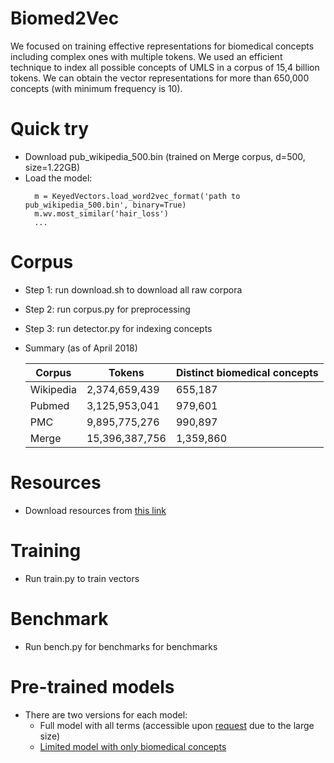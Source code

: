 # Biomed2Vec
We focused on training effective representations for biomedical concepts including complex ones with multiple tokens. 
We used an efficient technique to index all possible concepts of UMLS in a corpus of 15,4 billion tokens.
We can obtain the vector representations for more than 650,000 concepts (with minimum frequency is 10). 

# Quick try
- Download pub_wikipedia_500.bin (trained on Merge corpus, d=500, size=1.22GB)
- Load the model: 
  ```
    m = KeyedVectors.load_word2vec_format('path to pub_wikipedia_500.bin', binary=True)
    m.wv.most_similar('hair_loss')
    ...
  ```

# Corpus
- Step 1: run download.sh to download all raw corpora
- Step 2: run corpus.py for preprocessing
- Step 3: run detector.py for indexing concepts
- Summary (as of April 2018)

    | Corpus        |Tokens         | Distinct biomedical concepts|
    | ------------- | ------------- | ------------- |
    | Wikipedia     | 2,374,659,439 | 655,187       |
    | Pubmed        |3,125,953,041  | 979,601       |
    | PMC           |9,895,775,276  | 990,897       |
    | Merge         |15,396,387,756 | 1,359,860     |

# Resources
- Download resources from [this link](https://drive.google.com/drive/folders/1EvyJqJhwQKUgf0mme1qztO72rQs-ZvQm)
    
# Training
- Run train.py to train vectors

# Benchmark
- Run bench.py for benchmarks
for benchmarks

# Pre-trained models
- There are two versions for each model: 
    - Full model with all terms (accessible upon [request](mailto:nhkhai@nii.ac.jp) due to the large size)
    - [Limited model with only biomedical concepts](https://drive.google.com/drive/folders/1VFwaXcBN2fy_fz6Ip68ynfrZMxgJvtgE)
 
